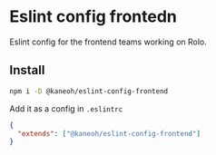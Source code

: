 # Eslint config frontedn

Eslint config for the frontend teams working on Rolo.

## Install

```bash
npm i -D @kaneoh/eslint-config-frontend
```

Add it as a config in `.eslintrc`

```json
{
  "extends": ["@kaneoh/eslint-config-frontend"]
}
```
